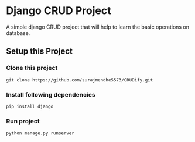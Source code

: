 # Django CRUD Project
A simple django CRUD project that will help to learn the basic operations on database.

## Setup this Project

### Clone this project
```
git clone https://github.com/surajmendhe5573/CRUDify.git
```

### Install following dependencies
```
pip install django
```

### Run project
```
python manage.py runserver
```
